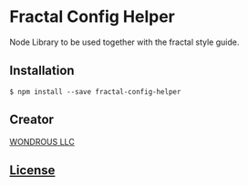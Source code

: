 # Fractal Config Helper

Node Library to be used together with the fractal style guide.

## Installation

```console
$ npm install --save fractal-config-helper
```

## Creator

[WONDROUS LLC](https://www.wearewondrous.com/)

## [License](LICENSE)